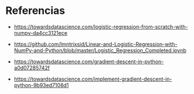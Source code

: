 # Referencias

- https://towardsdatascience.com/logistic-regression-from-scratch-with-numpy-da4cc3121ece

- https://github.com/lmntrixsid/Linear-and-Logistic-Regression-with-NumPy-and-Python/blob/master/Logistic_Regression_Completed.ipynb

- https://towardsdatascience.com/gradient-descent-in-python-a0d07285742f

- https://towardsdatascience.com/implement-gradient-descent-in-python-9b93ed7108d1